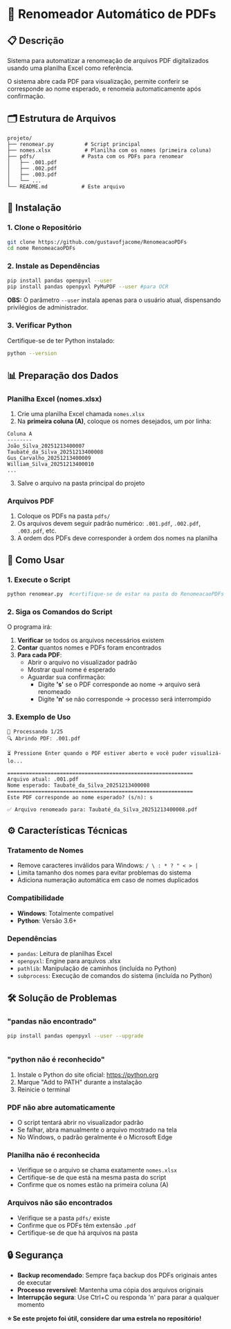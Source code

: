 # 📄 Renomeador Automático de PDFs

## 📋 Descrição

Sistema para automatizar a renomeação de arquivos PDF digitalizados usando uma planilha Excel como referência.

O sistema abre cada PDF para visualização, permite conferir se corresponde ao nome esperado, e renomeia automaticamente após confirmação.


## 🗂️ Estrutura de Arquivos

```
projeto/
├── renomear.py          # Script principal
├── nomes.xlsx           # Planilha com os nomes (primeira coluna)
├── pdfs/               # Pasta com os PDFs para renomear
│   ├── .001.pdf
│   ├── .002.pdf
│   ├── .003.pdf
│   └── ...
└── README.md           # Este arquivo
```

## 🚀 Instalação

### 1. Clone o Repositório

```bash
git clone https://github.com/gustavofjacome/RenomeacaoPDFs
cd nome RenomeacaoPDFs

```

### 2. Instale as Dependências

```bash
pip install pandas openpyxl --user 
pip install pandas openpyxl PyMuPDF --user #para OCR
```

**OBS:** O parâmetro `--user` instala apenas para o usuário atual, dispensando privilégios de administrador.

### 3. Verificar Python

Certifique-se de ter Python instalado:

```bash
python --version
```

## 📊 Preparação dos Dados

### Planilha Excel (nomes.xlsx)

1. Crie uma planilha Excel chamada `nomes.xlsx`
2. Na **primeira coluna (A)**, coloque os nomes desejados, um por linha:

```
Coluna A
--------
João_Silva_20251213400007
Taubaté_da_Silva_20251213400008
Gus_Carvalho_20251213400009
William_Silva_20251213400010
...
```

3. Salve o arquivo na pasta principal do projeto

### Arquivos PDF

1. Coloque os PDFs na pasta `pdfs/`
2. Os arquivos devem seguir padrão numérico: `.001.pdf`, `.002.pdf`, `.003.pdf`, etc.
3. A ordem dos PDFs deve corresponder à ordem dos nomes na planilha

## 🎯 Como Usar

### 1. Execute o Script

```bash
python renomear.py  #certifique-se de estar na pasta do RenomeacaoPDFs para usar este comando
```

### 2. Siga os Comandos do Script

O programa irá:

1. **Verificar** se todos os arquivos necessários existem
2. **Contar** quantos nomes e PDFs foram encontrados
3. **Para cada PDF**:
   - Abrir o arquivo no visualizador padrão
   - Mostrar qual nome é esperado
   - Aguardar sua confirmação:
     - Digite **'s'** se o PDF corresponde ao nome → arquivo será renomeado
     - Digite **'n'** se não corresponde → processo será interrompido

### 3. Exemplo de Uso

```
📄 Processando 1/25
🔍 Abrindo PDF: .001.pdf

⏳ Pressione Enter quando o PDF estiver aberto e você puder visualizá-lo...

============================================================
Arquivo atual: .001.pdf
Nome esperado: Taubaté_da_Silva_20251213400008
============================================================
Este PDF corresponde ao nome esperado? (s/n): s

✅ Arquivo renomeado para: Taubaté_da_Silva_20251213400008.pdf
```

## ⚙️ Características Técnicas

### Tratamento de Nomes
- Remove caracteres inválidos para Windows: `/ \ : * ? " < > |`
- Limita tamanho dos nomes para evitar problemas do sistema
- Adiciona numeração automática em caso de nomes duplicados

### Compatibilidade
- **Windows**: Totalmente compatível
- **Python**: Versão 3.6+

### Dependências
- `pandas`: Leitura de planilhas Excel
- `openpyxl`: Engine para arquivos .xlsx
- `pathlib`: Manipulação de caminhos (incluída no Python)
- `subprocess`: Execução de comandos do sistema (incluída no Python)

## 🛠️ Solução de Problemas

### "pandas não encontrado"
```bash
pip install pandas openpyxl --user --upgrade



```

### "python não é reconhecido"
1. Instale o Python do site oficial: https://python.org
2. Marque "Add to PATH" durante a instalação
3. Reinicie o terminal

### PDF não abre automaticamente
- O script tentará abrir no visualizador padrão
- Se falhar, abra manualmente o arquivo mostrado na tela
- No Windows, o padrão geralmente é o Microsoft Edge

### Planilha não é reconhecida
- Verifique se o arquivo se chama exatamente `nomes.xlsx`
- Certifique-se de que está na mesma pasta do script
- Confirme que os nomes estão na primeira coluna (A)

### Arquivos não são encontrados
- Verifique se a pasta `pdfs/` existe
- Confirme que os PDFs têm extensão `.pdf`
- Certifique-se de que há arquivos na pasta

## 🔒 Segurança

- **Backup recomendado**: Sempre faça backup dos PDFs originais antes de executar
- **Processo reversível**: Mantenha uma cópia dos arquivos originais
- **Interrupção segura**: Use Ctrl+C ou responda 'n' para parar a qualquer momento

**⭐ Se este projeto foi útil, considere dar uma estrela no repositório!**